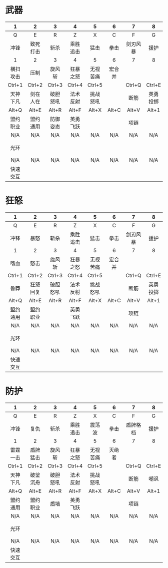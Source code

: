 # 武器
| 1 | 2 | 3 | 4 | 5 | 6 | 7 | 8 | 9 | 10 | 11 | 12 |
|:-:|:-:|:-:|:-:|:-:|:-:|:-:|:-:|:-:|:-:|:-:|:-:|
| Q | E | R | Z | X | C | F | G | V | Ctrl+F | Ctrl+G | Ctrl+V |
| 冲锋 | 致死打击 | 斩杀 | 乘胜追击 | 猛击 | 拳击 | 剑刃风暴 | 援护 | 饰品1 | 灭战者 | 集结呐喊 | 饰品2 |
| 1 | 2 | 3 | 4 | 5 | 6 | 7 | 8 | 9 | 0 | - | = |
| 横扫攻击 | 压制 | 旋风斩 | 狂暴之怒 | 无视苦痛 | 宏合并 |  |  |  |  |  |  |
| Ctrl+1 | Ctrl+2 | Ctrl+3 | Ctrl+4 | Ctrl+5 |  | Ctrl+Q | Ctrl+E | Ctrl+R | Ctrl+Z | Ctrl+X | Ctrl+C |
| 天神下凡 | 剑在人在 | 破胆怒吼 | 法术反射 | 挑战怒吼 |  | 断筋 | 英勇投掷 | 碎裂投掷 | 嘲讽 | 刺耳怒吼 | 种族技能 |
| Alt+Q | Alt+E | Alt+R | Alt+F | Alt+X | Alt+C | Alt+V | Alt+1 | Alt+2 | Alt+3 | Alt+4 | Alt+5 |
| 盟约职业 | 盟约通用 | 防御姿态 | 英勇飞跃 |  |  | 项链 |  | 盾牌猛击 | 盾牌格档 |  | 战斗怒吼 |
| N/A | N/A | N/A | N/A | N/A | N/A | N/A | N/A | N/A | N/A | N/A | N/A |
| 光环 |  |  |  |  |  |  |  |  |  |  | RP技能 |
| N/A | N/A | N/A | N/A | N/A | N/A | N/A | N/A | N/A | N/A | N/A | N/A |
| 快速交互 |  |  |  |  |  |  |  |  |  |  | 未用天赋 |

# 狂怒
| 1 | 2 | 3 | 4 | 5 | 6 | 7 | 8 | 9 | 10 | 11 | 12 |
|:-:|:-:|:-:|:-:|:-:|:-:|:-:|:-:|:-:|:-:|:-:|:-:|
| Q | E | R | Z | X | C | F | G | V | Ctrl+F | Ctrl+G | Ctrl+V |
| 冲锋 | 暴怒 | 斩杀 | 乘胜追击 | 猛击 | 拳击 | 剑刃风暴 | 援护 | 饰品1 |  | 集结呐喊 | 饰品2 |
| 1 | 2 | 3 | 4 | 5 | 6 | 7 | 8 | 9 | 0 | - | = |
| 嗜血 | 怒击 | 旋风斩 | 狂暴之怒 | 无视苦痛 | 宏合并 |  |  |  |  |  |  |
| Ctrl+1 | Ctrl+2 | Ctrl+3 | Ctrl+4 | Ctrl+5 |  | Ctrl+Q | Ctrl+E | Ctrl+R | Ctrl+Z | Ctrl+X | Ctrl+C |
| 鲁莽 | 狂怒回复 | 破胆怒吼 | 法术反射 | 挑战怒吼 |  | 断筋 | 英勇投掷 | 碎裂投掷 | 嘲讽 | 刺耳怒吼 | 种族技能 |
| Alt+Q | Alt+E | Alt+R | Alt+F | Alt+X | Alt+C | Alt+V | Alt+1 | Alt+2 | Alt+3 | Alt+4 | Alt+5 |
| 盟约通用 | 盟约职业 |  | 英勇飞跃 |  |  | 项链 |  | 盾牌猛击 | 盾牌格档 |  | 战斗怒吼 |
| N/A | N/A | N/A | N/A | N/A | N/A | N/A | N/A | N/A | N/A | N/A | N/A |
| 光环 |  |  |  |  |  |  |  |  |  |  | RP技能 |
| N/A | N/A | N/A | N/A | N/A | N/A | N/A | N/A | N/A | N/A | N/A | N/A |
| 快速交互 |  |  |  |  |  |  |  |  |  |  | 未用天赋 |

# 防护
| 1 | 2 | 3 | 4 | 5 | 6 | 7 | 8 | 9 | 10 | 11 | 12 |
|:-:|:-:|:-:|:-:|:-:|:-:|:-:|:-:|:-:|:-:|:-:|:-:|
| Q | E | R | Z | X | C | F | G | V | Ctrl+F | Ctrl+G | Ctrl+V |
| 冲锋 | 复仇 | 斩杀 | 乘胜追击 | 震荡波 | 拳击 | 盾牌格档 | 援护 | 饰品1 | 挫志怒吼 | 集结呐喊 | 饰品2 |
| 1 | 2 | 3 | 4 | 5 | 6 | 7 | 8 | 9 | 0 | - | = |
| 雷霆一击 | 盾牌猛击 | 旋风斩 | 狂暴之怒 | 无视苦痛 | 灭绝者 |  |  |  |  |  |  |
| Ctrl+1 | Ctrl+2 | Ctrl+3 | Ctrl+4 | Ctrl+5 |  | Ctrl+Q | Ctrl+E | Ctrl+R | Ctrl+Z | Ctrl+X | Ctrl+C |
| 天神下凡 | 破釜沉舟 | 破胆怒吼 | 法术反射 | 挑战怒吼 |  | 断筋 | 嘲讽 | 英勇投掷 | 碎裂投掷 |  | 种族技能 |
| Alt+Q | Alt+E | Alt+R | Alt+F | Alt+X | Alt+C | Alt+V | Alt+1 | Alt+2 | Alt+3 | Alt+4 | Alt+5 |
| 盟约通用 | 盟约职业 | 盾墙 | 英勇飞跃 |  |  | 项链 |  |  |  |  | 战斗怒吼 |
| N/A | N/A | N/A | N/A | N/A | N/A | N/A | N/A | N/A | N/A | N/A | N/A |
| 光环 |  |  |  |  |  |  |  |  |  |  | RP技能 |
| N/A | N/A | N/A | N/A | N/A | N/A | N/A | N/A | N/A | N/A | N/A | N/A |
| 快速交互 |  |  |  |  |  |  |  |  |  |  | 未用天赋 |